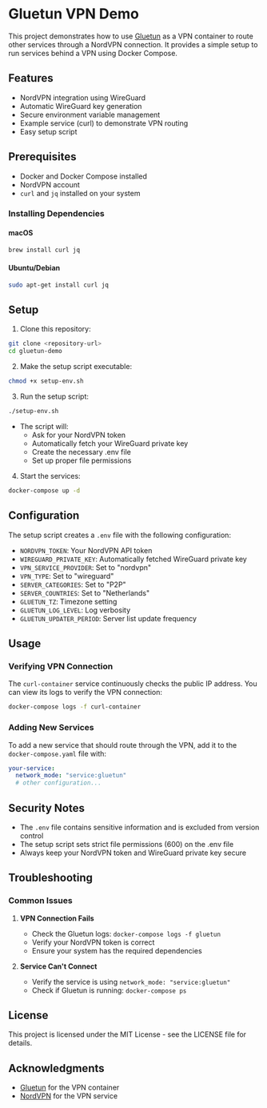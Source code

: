 # Gluetun VPN Demo

This project demonstrates how to use [Gluetun](https://github.com/qdm12/gluetun) as a VPN container to route other services through a NordVPN connection. It provides a simple setup to run services behind a VPN using Docker Compose.

## Features

- NordVPN integration using WireGuard
- Automatic WireGuard key generation
- Secure environment variable management
- Example service (curl) to demonstrate VPN routing
- Easy setup script

## Prerequisites

- Docker and Docker Compose installed
- NordVPN account
- `curl` and `jq` installed on your system

### Installing Dependencies

#### macOS
```bash
brew install curl jq
```

#### Ubuntu/Debian
```bash
sudo apt-get install curl jq
```

## Setup

1. Clone this repository:
```bash
git clone <repository-url>
cd gluetun-demo
```

2. Make the setup script executable:
```bash
chmod +x setup-env.sh
```

3. Run the setup script:
```bash
./setup-env.sh
```
   - The script will:
     - Ask for your NordVPN token
     - Automatically fetch your WireGuard private key
     - Create the necessary .env file
     - Set up proper file permissions

4. Start the services:
```bash
docker-compose up -d
```

## Configuration

The setup script creates a `.env` file with the following configuration:

- `NORDVPN_TOKEN`: Your NordVPN API token
- `WIREGUARD_PRIVATE_KEY`: Automatically fetched WireGuard private key
- `VPN_SERVICE_PROVIDER`: Set to "nordvpn"
- `VPN_TYPE`: Set to "wireguard"
- `SERVER_CATEGORIES`: Set to "P2P"
- `SERVER_COUNTRIES`: Set to "Netherlands"
- `GLUETUN_TZ`: Timezone setting
- `GLUETUN_LOG_LEVEL`: Log verbosity
- `GLUETUN_UPDATER_PERIOD`: Server list update frequency

## Usage

### Verifying VPN Connection

The `curl-container` service continuously checks the public IP address. You can view its logs to verify the VPN connection:

```bash
docker-compose logs -f curl-container
```

### Adding New Services

To add a new service that should route through the VPN, add it to the `docker-compose.yaml` file with:

```yaml
your-service:
  network_mode: "service:gluetun"
  # other configuration...
```

## Security Notes

- The `.env` file contains sensitive information and is excluded from version control
- The setup script sets strict file permissions (600) on the .env file
- Always keep your NordVPN token and WireGuard private key secure

## Troubleshooting

### Common Issues

1. **VPN Connection Fails**
   - Check the Gluetun logs: `docker-compose logs -f gluetun`
   - Verify your NordVPN token is correct
   - Ensure your system has the required dependencies

2. **Service Can't Connect**
   - Verify the service is using `network_mode: "service:gluetun"`
   - Check if Gluetun is running: `docker-compose ps`

## License

This project is licensed under the MIT License - see the LICENSE file for details.

## Acknowledgments

- [Gluetun](https://github.com/qdm12/gluetun) for the VPN container
- [NordVPN](https://nordvpn.com) for the VPN service

